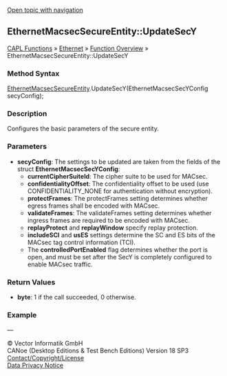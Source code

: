 [Open topic with navigation](../../../../../CANoeDEFamily.htm#Topics/CAPLFunctions/IP/Methods/CAPLfunctionUpdateSecY.md)

## EthernetMacsecSecureEntity::UpdateSecY

[CAPL Functions](../../CAPLfunctions.md) » [Ethernet](../CAPLEthernetStartPage.md) » [Function Overview](../CAPLfunctionsIPOverview.md) » EthernetMacsecSecureEntity::UpdateSecY

### Method Syntax

[EthernetMacsecSecureEntity](../Objects/CAPLfunctionEthernetMacsecSecureEntity.md).UpdateSecY(EthernetMacsecSecYConfig secyConfig);

### Description

Configures the basic parameters of the secure entity.

### Parameters

- **secyConfig**: The settings to be updated are taken from the fields of the struct **EthernetMacsecSecYConfig**:
  - **currentCipherSuiteId**: The cipher suite to be used for MACsec.
  - **confidentialityOffset**: The confidentiality offset to be used (use CONFIDENTIALITY_NONE for authentication without encryption).
  - **protectFrames**: The protectFrames setting determines whether egress frames shall be encoded with MACsec.
  - **validateFrames**: The validateFrames setting determines whether ingress frames are required to be encoded with MACsec.
  - **replayProtect** and **replayWindow** specify replay protection.
  - **includeSCI** and **usES** settings determine the SC and ES bits of the MACsec tag control information (TCI).
  - The **controlledPortEnabled** flag determines whether the port is open, and must be set after the SecY is completely configured to enable MACsec traffic.

### Return Values

- **byte**: 1 if the call succeeded, 0 otherwise.

### Example

—

© Vector Informatik GmbH  
CANoe (Desktop Editions & Test Bench Editions) Version 18 SP3  
[Contact/Copyright/License](../../../Shared/ContactCopyrightLicense.md)  
[Data Privacy Notice](https://www.vector.com/int/en/company/get-info/privacy-policy/)